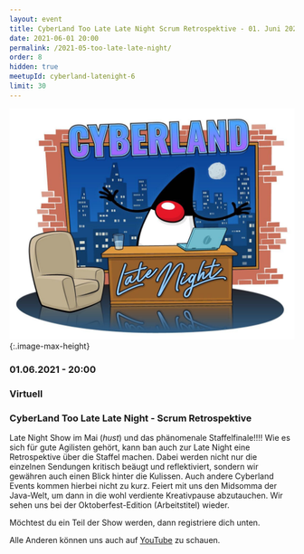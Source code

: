 ```yaml
---
layout: event
title: CyberLand Too Late Late Night Scrum Retrospektive - 01. Juni 2021
date: 2021-06-01 20:00
permalink: /2021-05-too-late-late-night/
order: 8
hidden: true
meetupId: cyberland-latenight-6
limit: 30
---
```


![Logo](/assets/logo/cyberland-Late-Night.jpg){:.image-max-height}

### <i class="fas fa-lg fa-calendar"></i> 01.06.2021 - 20:00

### <i class="fas fa-lg fa-globe"></i> Virtuell

### <i class="fas fa-lg fa-tv"></i> CyberLand Too Late Late Night - Scrum Retrospektive

Late Night Show im Mai (*hust*) und das phänomenale Staffelfinale!!!! Wie es sich für gute Agilisten gehört, kann ban auch zur Late Night eine Retrospektive über die Staffel machen. Dabei werden nicht nur die einzelnen Sendungen kritisch beäugt und reflektiviert, sondern wir gewähren auch einen Blick hinter die Kulissen. Auch andere Cyberland Events kommen hierbei nicht zu kurz. Feiert mit uns den Midsomma der Java-Welt, um dann in die wohl verdiente Kreativpause abzutauchen. Wir sehen uns bei der Oktoberfest-Edition (Arbeitstitel) wieder.

Möchtest du ein Teil der Show werden, dann registriere dich unten.

Alle Anderen können uns auch auf [YouTube](https://youtu.be/nRqDsdvetus) zu schauen.
